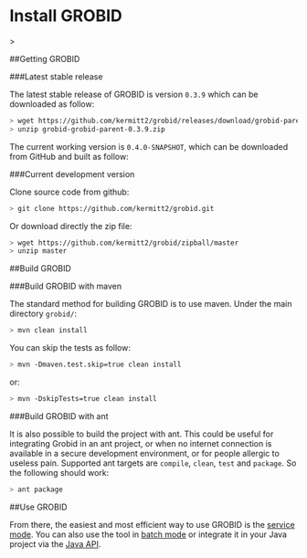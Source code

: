 <h1>Install GROBID</h1>>

##Getting GROBID

###Latest stable release

The latest stable release of GROBID is version ```0.3.9``` which can be downloaded as follow: 
```bash
> wget https://github.com/kermitt2/grobid/releases/download/grobid-parent-0.3.9/grobid-grobid-parent-0.3.9.zip
> unzip grobid-grobid-parent-0.3.9.zip
```
The current working version is ```0.4.0-SNAPSHOT```, which can be downloaded from GitHub and built as follow: 

###Current development version

Clone source code from github:
```bash
> git clone https://github.com/kermitt2/grobid.git
```

Or download directly the zip file:
```bash
> wget https://github.com/kermitt2/grobid/zipball/master
> unzip master
```

##Build GROBID

###Build GROBID with maven

The standard method for building GROBID is to use maven. Under the main directory `grobid/`:
```bash
> mvn clean install
```
You can skip the tests as follow:
```bash
> mvn -Dmaven.test.skip=true clean install
```
or:
```bash
> mvn -DskipTests=true clean install
```

###Build GROBID with ant
 
It is also possible to build the project with ant. This could be useful for integrating Grobid in an ant project, or when no internet connection is available in a secure development environment, or for people allergic to useless pain. Supported ant targets are `compile`, `clean`, `test` and `package`. So the following should work: 
```bash
> ant package
```

##Use GROBID

From there, the easiest and most efficient way to use GROBID is the [service mode](Grobid-service.md). You can also use the tool in [batch mode](Grobid-batch.md) or integrate it in your Java project via the [Java API](Grobid-java-library.md). 


